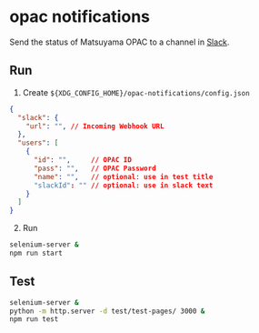 # opac notifications
Send the status of Matsuyama OPAC to a channel in [Slack](https://slack.com).

## Run
1. Create `${XDG_CONFIG_HOME}/opac-notifications/config.json`
```json
{
  "slack": {
    "url": "", // Incoming Webhook URL
  },
  "users": [
    {
      "id": "",     // OPAC ID
      "pass": "",   // OPAC Password
      "name": "",   // optional: use in test title
      "slackId": "" // optional: use in slack text
    }
  ]
}
```

2. Run
```sh
selenium-server &
npm run start
```

## Test
```sh
selenium-server &
python -m http.server -d test/test-pages/ 3000 &
npm run test
```
